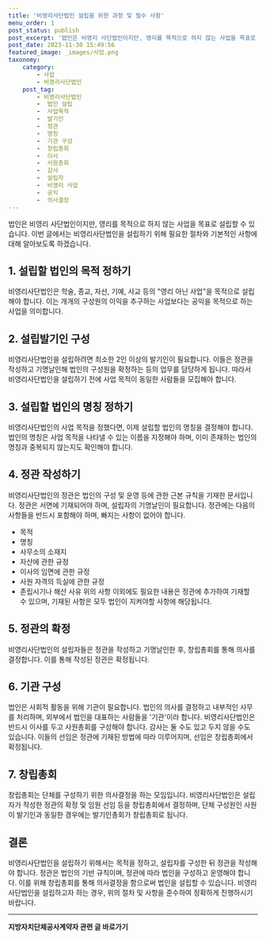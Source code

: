 ```yaml
---
title: '비영리사단법인 설립을 위한 과정 및 필수 사항'
menu_order: 1
post_status: publish
post_excerpt: '법인은 비영리 사단법인이지만, 영리를 목적으로 하지 않는 사업을 목표로 설립할 수 있습니다. 이번 글에서는 비영리사단법인을 설립하기 위해 필요한 절차와 기본적인 사항에 대해 알아보도록 하겠습니다.'
post_date: 2023-11-30 15:49:56
featured_image: _images/사업.png
taxonomy:
    category:
        - 사업
        - 비영리사단법인
    post_tag:
        - 비영리사단법인
        -  법인 설립
        -  사업목적
        -  발기인
        -  정관
        -  명칭
        -  기관 구성
        -  창립총회
        -  이사
        -  사원총회
        -  감사
        -  설립자
        -  비영리 사업
        -  공익
        -  의사결정
---
```



법인은 비영리 사단법인이지만, 영리를 목적으로 하지 않는 사업을 목표로 설립할 수 있습니다. 이번 글에서는 비영리사단법인을 설립하기 위해 필요한 절차와 기본적인 사항에 대해 알아보도록 하겠습니다.

## 1. 설립할 법인의 목적 정하기

비영리사단법인은 학술, 종교, 자선, 기예, 사교 등의 "영리 아닌 사업"을 목적으로 설립해야 합니다. 이는 개개의 구성원의 이익을 추구하는 사업보다는 공익을 목적으로 하는 사업을 의미합니다.

## 2. 설립발기인 구성

비영리사단법인을 설립하려면 최소한 2인 이상의 발기인이 필요합니다. 이들은 정관을 작성하고 기명날인해 법인의 구성원을 확정하는 등의 업무를 담당하게 됩니다. 따라서 비영리사단법인을 설립하기 전에 사업 목적이 동일한 사람들을 모집해야 합니다.

## 3. 설립할 법인의 명칭 정하기

비영리사단법인의 사업 목적을 정했다면, 이제 설립할 법인의 명칭을 결정해야 합니다. 법인의 명칭은 사업 목적을 나타낼 수 있는 이름을 지정해야 하며, 이미 존재하는 법인의 명칭과 중복되지 않는지도 확인해야 합니다.

## 4. 정관 작성하기

비영리사단법인의 정관은 법인의 구성 및 운영 등에 관한 근본 규칙을 기재한 문서입니다. 정관은 서면에 기재되어야 하며, 설립자의 기명날인이 필요합니다. 정관에는 다음의 사항들을 반드시 포함해야 하며, 빠지는 사항이 없어야 합니다.
- 목적
- 명칭
- 사무소의 소재지
- 자산에 관한 규정
- 이사의 임면에 관한 규정
- 사원 자격의 득실에 관한 규정
- 존립시기나 해산 사유
위의 사항 이외에도 필요한 내용은 정관에 추가하여 기재할 수 있으며, 기재된 사항은 모두 법인이 지켜야할 사항에 해당됩니다.

## 5. 정관의 확정

비영리사단법인의 설립자들은 정관을 작성하고 기명날인한 후, 창립총회를 통해 의사를 결정합니다. 이를 통해 작성된 정관은 확정됩니다.

## 6. 기관 구성

법인은 사회적 활동을 위해 기관이 필요합니다. 법인의 의사를 결정하고 내부적인 사무를 처리하며, 외부에서 법인을 대표하는 사람들을 '기관'이라 합니다. 비영리사단법인은 반드시 이사를 두고 사원총회를 구성해야 합니다. 감사는 둘 수도 있고 두지 않을 수도 있습니다. 이들의 선임은 정관에 기재된 방법에 따라 이루어지며, 선임은 창립총회에서 확정됩니다.

## 7. 창립총회

창립총회는 단체를 구성하기 위한 의사결정을 하는 모임입니다. 비영리사단법인은 설립자가 작성한 정관의 확정 및 임원 선임 등을 창립총회에서 결정하며, 단체 구성원인 사원이 발기인과 동일한 경우에는 발기인총회가 창립총회로 됩니다.

## 결론

비영리사단법인을 설립하기 위해서는 목적을 정하고, 설립자를 구성한 뒤 정관을 작성해야 합니다. 정관은 법인의 기반 규칙이며, 정관에 따라 법인을 구성하고 운영해야 합니다. 이를 위해 창립총회를 통해 의사결정을 함으로써 법인을 설립할 수 있습니다. 비영리사단법인을 설립하고자 하는 경우, 위의 절차 및 사항을 준수하여 정확하게 진행하시기 바랍니다.

<!-- wp:separator -->
<hr class="wp-block-separator has-alpha-channel-opacity"/>
<!-- /wp:separator -->

<!-- wp:group {"backgroundColor":"base","layout":{"type":"constrained"}} -->
<div class="wp-block-group has-base-background-color has-background"><!-- wp:paragraph {"align":"center","fontSize":"medium"} -->
<p class="has-text-align-center has-large-font-size"><strong>지방자치단체공사계약자 관련 글 바로가기</strong></p>
<!-- /wp:paragraph -->


<!-- wp:latest-posts
{"categories":[{"id":7140,"count":19,"description":"","link":"https://uknowlaw.com/category/%ec%a7%80%eb%b0%a9%ec%9e%90%ec%b9%98%eb%8b%a8%ec%b2%b4%ea%b3%b5%ec%82%ac%ea%b3%84%ec%95%bd%ec%9e%90/","name":"지방자치단체공사계약자","slug":"지방자치단체공사계약자","taxonomy":"category","parent":0,"meta":[],"_links":{"self":[{"href":"https://uknowlaw.com/wp-json/wp/v2/categories/7140"}],"collection":[{"href":"https://uknowlaw.com/wp-json/wp/v2/categories"}],"about":[{"href":"https://uknowlaw.com/wp-json/wp/v2/taxonomies/category"}],"wp:post_type":[{"href":"https://uknowlaw.com/wp-json/wp/v2/posts?categories=7140"}],"curies":[{"name":"wp","href":"https://api.w.org/{rel}","templated":true}]}}],"postsToShow":100,"excerptLength":28,"postLayout":"grid","columns":2,"featuredImageAlign":"left","featuredImageSizeSlug":"large","fontSize":"small"} /--></div>
<!-- /wp:group -->